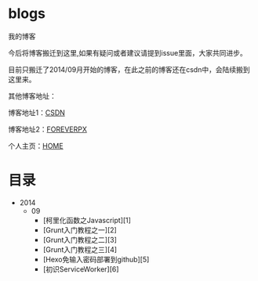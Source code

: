 # blogs
我的博客

今后将博客搬迁到这里,如果有疑问或者建议请提到issue里面，大家共同进步。

目前只搬迁了2014/09月开始的博客，在此之前的博客还在csdn中，会陆续搬到这里来。

其他博客地址：

博客地址1：[CSDN](http://blog.csdn.net/forevercjl)

博客地址2：[FOREVERPX](http://www.foreverpx.cn)

个人主页：[HOME](http://www.foreverpx.cn/home)

# 目录

 - 2014
     - 09
         - [柯里化函数之Javascript][1]
         - [Grunt入门教程之一][2]
         - [Grunt入门教程之二][3]
         - [Grunt入门教程之三][4]
         - [Hexo免输入密码部署到github][5]
         - [初识ServiceWorker][6]
